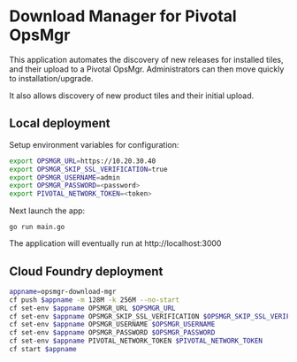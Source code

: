 # Download Manager for Pivotal OpsMgr

This application automates the discovery of new releases for installed tiles, and their upload to a Pivotal OpsMgr. Administrators can then move quickly to installation/upgrade.

It also allows discovery of new product tiles and their initial upload.

## Local deployment

Setup environment variables for configuration:

```bash
export OPSMGR_URL=https://10.20.30.40
export OPSMGR_SKIP_SSL_VERIFICATION=true
export OPSMGR_USERNAME=admin
export OPSMGR_PASSWORD=<password>
export PIVOTAL_NETWORK_TOKEN=<token>
```

Next launch the app:

```
go run main.go
```

The application will eventually run at http://localhost:3000

## Cloud Foundry deployment

```bash
appname=opsmgr-download-mgr
cf push $appname -m 128M -k 256M --no-start
cf set-env $appname OPSMGR_URL $OPSMGR_URL
cf set-env $appname OPSMGR_SKIP_SSL_VERIFICATION $OPSMGR_SKIP_SSL_VERIFICATION
cf set-env $appname OPSMGR_USERNAME $OPSMGR_USERNAME
cf set-env $appname OPSMGR_PASSWORD $OPSMGR_PASSWORD
cf set-env $appname PIVOTAL_NETWORK_TOKEN $PIVOTAL_NETWORK_TOKEN
cf start $appname
```
